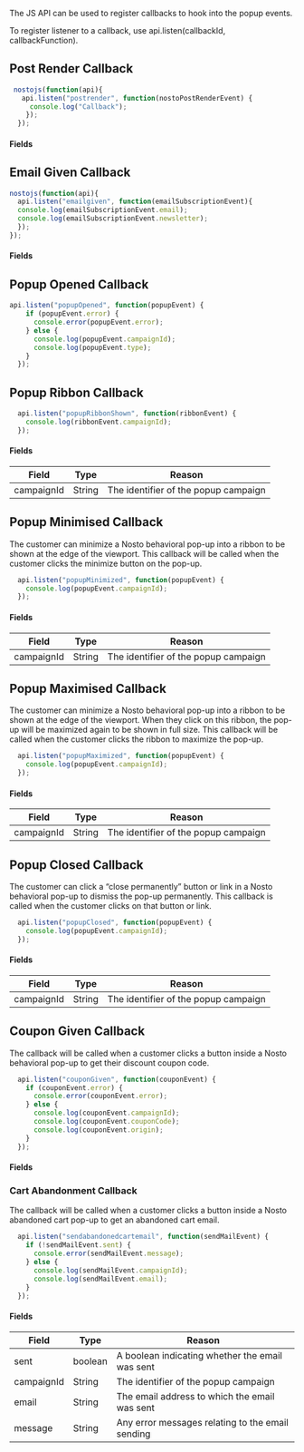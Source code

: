 The JS API can be used to register callbacks to hook into the popup events.

To register listener to a callback, use api.listen(callbackId, callbackFunction).

## Post Render Callback

```js
 nostojs(function(api){
   api.listen("postrender", function(nostoPostRenderEvent) { 
     console.log("Callback");
    });
  });
```

#### Fields

## Email Given Callback

```js
nostojs(function(api){
  api.listen("emailgiven", function(emailSubscriptionEvent){
  console.log(emailSubscriptionEvent.email);
  console.log(emailSubscriptionEvent.newsletter);
  });
});
```

#### Fields

## Popup Opened Callback

```js
api.listen("popupOpened", function(popupEvent) {
    if (popupEvent.error) {
      console.error(popupEvent.error);
    } else {
      console.log(popupEvent.campaignId);
      console.log(popupEvent.type);
    }
  });
```

## Popup Ribbon Callback

```js
  api.listen("popupRibbonShown", function(ribbonEvent) {
    console.log(ribbonEvent.campaignId);
  });
```

#### Fields

| Field      | Type   | Reason                               |
|------------|--------|--------------------------------------|
| campaignId | String | The identifier of the popup campaign |

## Popup Minimised Callback

The customer can minimize a Nosto behavioral pop-up into a ribbon to be shown at the edge of the viewport. This callback will be called when the customer clicks the minimize button on the pop-up.

```js
  api.listen("popupMinimized", function(popupEvent) {
    console.log(popupEvent.campaignId);
  });
```

#### Fields

| Field      | Type   | Reason                               |
|------------|--------|--------------------------------------|
| campaignId | String | The identifier of the popup campaign |

## Popup Maximised Callback

The customer can minimize a Nosto behavioral pop-up into a ribbon to be shown at the edge of the viewport. When they click on this ribbon, the pop-up will be maximized again to be shown in full size. This callback will be called when the customer clicks the ribbon to maximize the pop-up.

```js
  api.listen("popupMaximized", function(popupEvent) {
    console.log(popupEvent.campaignId);
  });
```

#### Fields

| Field      | Type   | Reason                               |
|------------|--------|--------------------------------------|
| campaignId | String | The identifier of the popup campaign |

## Popup Closed Callback

The customer can click a “close permanently” button or link in a Nosto behavioral pop-up to dismiss the pop-up permanently. This callback is called when the customer clicks on that button or link.

```js
  api.listen("popupClosed", function(popupEvent) {
    console.log(popupEvent.campaignId);
  });
```

#### Fields

| Field      | Type   | Reason                               |
|------------|--------|--------------------------------------|
| campaignId | String | The identifier of the popup campaign |

## Coupon Given Callback

The callback will be called when a customer clicks a button inside a Nosto behavioral pop-up to get their discount coupon code.

```js
  api.listen("couponGiven", function(couponEvent) {
    if (couponEvent.error) {
      console.error(couponEvent.error);
    } else {
      console.log(couponEvent.campaignId);
      console.log(couponEvent.couponCode);
      console.log(couponEvent.origin);
    }
  });
```

#### Fields

### Cart Abandonment Callback

The callback will be called when a customer clicks a button inside a Nosto abandoned cart pop-up to get an abandoned cart email.

```js
  api.listen("sendabandonedcartemail", function(sendMailEvent) {
    if (!sendMailEvent.sent) {
      console.error(sendMailEvent.message);
    } else {
      console.log(sendMailEvent.campaignId);
      console.log(sendMailEvent.email);
    }
  });
```

#### Fields

| Field      | Type    | Reason                                           |
|------------|---------|--------------------------------------------------|
| sent       | boolean | A boolean indicating whether the email was sent  |
| campaignId | String  | The identifier of the popup campaign             |
| email      | String  | The email address to which the email was sent    |
| message    | String  | Any error messages relating to the email sending |